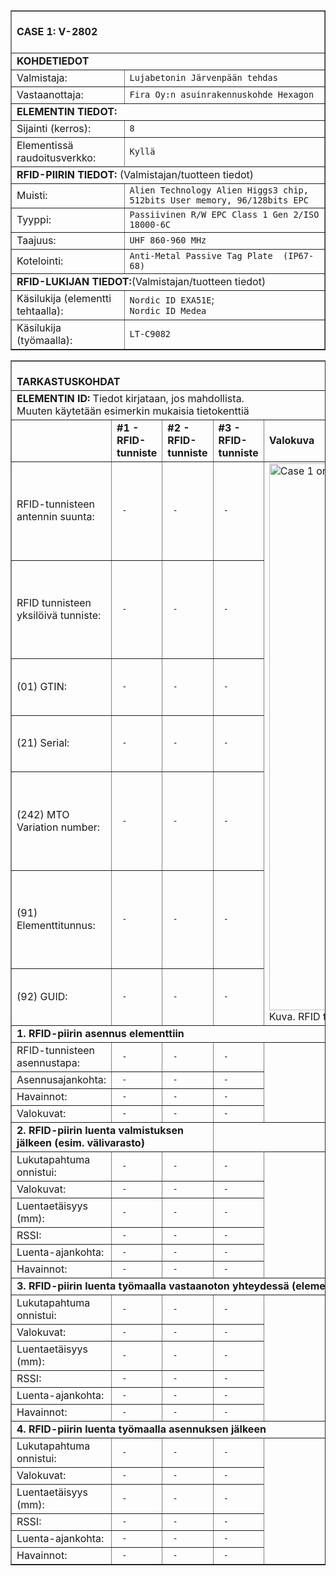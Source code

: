 <table border="1" cellspacing="0" cellpadding="0">
<tbody>
<tr><td colspan="2"><br><strong>CASE 1: V-2802</strong><br><br></td>
</tr><tr><td colspan="2"><strong>KOHDETIEDOT</strong></td>
</tr><tr>
      <td>Valmistaja:</td>
      <td><code>Lujabetonin Järvenpään tehdas</code></td>
</tr><tr>
      <td>Vastaanottaja:</td>
      <td><code>Fira Oy:n asuinrakennuskohde Hexagon</code></td>
</tr><tr><td colspan="2"><strong>ELEMENTIN TIEDOT:</strong><br></td>
</tr><tr>
     <td>Sijainti (kerros):</td>
     <td><code>8</code></td>
</tr><tr>
     <td>Elementissä raudoitusverkko:</td>
     <td><code>Kyllä</code></td>
</tr><tr><td colspan="2"><strong>RFID-PIIRIN TIEDOT:</strong> (Valmistajan/tuotteen tiedot)</td>
</tr><tr>     
     <td>Muisti:</td>
     <td><code>Alien Technology Alien Higgs3 chip, 512bits User memory, 96/128bits EPC</code></td>
</tr><tr>
     <td>Tyyppi:</td>
     <td><code>Passiivinen R/W EPC Class 1 Gen 2/ISO 18000-6C</code></td>
</tr><tr>
     <td>Taajuus:</td>
     <td><code>UHF 860-960 MHz</code></td>
</tr><tr>
     <td>Kotelointi:</td>
     <td><code>Anti-Metal Passive Tag Plate  (IP67-68)</code></td>
</tr><tr>
      <td colspan="2" colspan="5"><strong>RFID-LUKIJAN TIEDOT:</strong>(Valmistajan/tuotteen tiedot)</td>
</tr><tr>
     <td>Käsilukija (elementti tehtaalla):</td>
     <td><code>Nordic ID EXA51E</code>;<br><code>Nordic ID Medea</code></td>
</tr><tr>
     <td>Käsilukija (työmaalla):</td>
     <td><code>LT-C9082</code></td>
</tr>
</tbody>
</table>

<Table border="1" cellspacing="0" cellpadding="0">
<tbody>
<tr><td colspan="5"><br><strong>TARKASTUSKOHDAT</strong><br></td></tr>
<tr><td colspan="5"><strong>ELEMENTIN ID:</strong> Tiedot kirjataan, jos mahdollista. <br>Muuten käytetään esimerkin mukaisia tietokenttiä</td></tr>
<tr>
      <td><strong></strong></td>
      <td><strong>#1 - RFID-tunniste</strong></td>
      <td><strong>#2 - RFID-tunniste</strong></td>
      <td><strong>#3 - RFID-tunniste</strong></td>
      <td><strong>Valokuva</strong></td>
</tr>
<tr>
      <td>RFID-tunnisteen antennin suunta:</td>
      <td><code> - </code></td>
      <td><code> - </code></td>
      <td><code> - </code></td>
      <td rowspan="7"><img width="1000" height="875" alt="Case 1 orientaatio (FI)" src="https://github.com/user-attachments/assets/ffe66723-ede0-49d2-b535-0c2370d5f962" /><br>Kuva. RFID tunnisteiden asennuspaikat</td>
</tr>
<tr>
     <td>RFID tunnisteen yksilöivä tunniste:</td>
     <td><code> - </code></td>
     <td><code> - </code></td>
     <td><code> - </code></td>
</tr><tr>     
     <td>(01) GTIN:</td>
     <td><code> - </code></td>
     <td><code> - </code></td>
     <td><code> - </code></td>
</tr><tr>
     <td>(21) Serial:</td>
     <td><code> - </code></td>
     <td><code> - </code></td>
     <td><code> - </code></td>
</tr><tr>
     <td>(242) MTO Variation number:</td>
     <td><code> - </code></td>
     <td><code> - </code></td>
     <td><code> - </code></td>
</tr><tr>
     <td>(91) Elementtitunnus:</td>
     <td><code> - </code></td>
     <td><code> - </code></td>
     <td><code> - </code></td>
</tr><tr>
     <td>(92) GUID:</td>
     <td><code> - </code></td>
     <td><code> - </code></td>
     <td><code> - </code></td>
</tr>
<tr><td colspan="5"><strong>1. RFID-piirin asennus elementtiin</strong></td></tr>
<tr>
      <td>RFID-tunnisteen asennustapa:</td>
      <td><code> - </code></td>
      <td><code> - </code></td>
      <td><code> - </code></td>
      <td rowspan="4">
   </td>
</tr>
<tr>
      <td>Asennusajankohta:</td>
      <td><code> - </code></td>
      <td><code> - </code></td>
      <td><code> - </code></td>
</tr>
<tr>
      <td>Havainnot:</td>
      <td><code> - </code></td>
      <td><code> - </code></td>
      <td><code> - </code></td>
</tr>
<tr>
      <td>Valokuvat:</td>
      <td><code> - </code></td>
      <td><code> - </code></td>
      <td><code> - </code></td>
</tr>
<tr><td colspan="3"><strong>2. RFID-piirin luenta valmistuksen jälkeen (esim. välivarasto)</strong></td></tr>
<tr>
      <td>Lukutapahtuma onnistui:</td>
      <td><code> - </code></td>
      <td><code> - </code></td>
      <td><code> - </code></td>
   <td rowspan="6">
   </td>
</tr>
<tr>
      <td>Valokuvat:</td>
      <td><code> - </code></td>
      <td><code> - </code></td>
      <td><code> - </code></td>
</tr>
<tr>
      <td>Luentaetäisyys (mm):</td>
      <td><code> - </code></td>
      <td><code> - </code></td>
      <td><code> - </code></td>
</tr>
<tr>
      <td>RSSI:</td>
      <td><code> - </code></td>
      <td><code> - </code></td>
      <td><code> - </code></td>
</tr>
<tr>
      <td>Luenta-ajankohta:</td>
      <td><code> - </code></td>
      <td><code> - </code></td>
      <td><code> - </code></td>
</tr>
<tr>
      <td>Havainnot:</td>
      <td><code> - </code></td>
      <td><code> - </code></td>
      <td><code> - </code></td>
</tr>
<tr><td colspan="5"><strong>3. RFID-piirin luenta työmaalla vastaanoton yhteydessä (elementin purkupaikalla)</strong></td></tr>
<tr>
      <td>Lukutapahtuma onnistui:</td>
      <td><code> - </code></td>
      <td><code> - </code></td>
      <td><code> - </code></td>
      <td rowspan="6">
      </td>
</tr>
<tr>
      <td>Valokuvat:</td>
      <td><code> - </code></td>
      <td><code> - </code></td>
      <td><code> - </code></td>
</tr>
<tr>
      <td>Luentaetäisyys (mm):</td>
      <td><code> - </code></td>
      <td><code> - </code></td>
      <td><code> - </code></td>
</tr>
<tr>
      <td>RSSI:</td>
      <td><code> - </code></td>
      <td><code> - </code></td>
      <td><code> - </code></td>
</tr>
<tr>
      <td>Luenta-ajankohta:</td>
      <td><code> - </code></td>
      <td><code> - </code></td>
      <td><code> - </code></td>
</tr>
<tr>
      <td>Havainnot:</td>
      <td><code> - </code></td>
      <td><code> - </code></td>
      <td><code> - </code></td>
</tr>
<tr><td colspan="5"><strong>4. RFID-piirin luenta työmaalla asennuksen jälkeen</strong></td></tr>
<tr>
      <td>Lukutapahtuma onnistui:</td>
      <td><code> - </code></td>
      <td><code> - </code></td>
      <td><code> - </code></td>
      <td rowspan="6">
      </td>
</tr>
<tr>
      <td>Valokuvat:</td>
      <td><code> - </code></td>
      <td><code> - </code></td>
      <td><code> - </code></td>
</tr>
<tr>
      <td>Luentaetäisyys (mm):</td>
      <td><code> - </code></td>
      <td><code> - </code></td>
      <td><code> - </code></td>
</tr>
<tr>
      <td>RSSI:</td>
      <td><code> - </code></td>
      <td><code> - </code></td>
      <td><code> - </code></td>
</tr>
<tr>
      <td>Luenta-ajankohta:</td>
      <td><code> - </code></td>
      <td><code> - </code></td>
      <td><code> - </code></td>
</tr>
<tr>
      <td>Havainnot:</td>
      <td><code> - </code></td>
      <td><code> - </code></td>
      <td><code> - </code></td>
</tr>
</tbody>
</Table>
